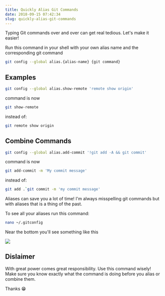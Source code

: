 ```yaml
---
title: Quickly Alias Git Commands
date: 2018-09-15 07:42:34
slug: quickly-alias-git-commands
---
```


Typing Git commands over and over can get real tedious. Let's make it easier! 

Run this command in your shell with your own alias name and the corresponding git command

```bash
git config --global alias.{alias-name} {git command}
```

## Examples

```bash
git config --global alias.show-remote 'remote show origin'
```

command is now

```bash
git show-remote
```

instead of:

```bash
git remote show origin
```

## Combine Commands
```bash
git config --global alias.add-commit '!git add -A && git commit'
```
command is now 

```bash
git add-commit -m 'My commit message'
```

instead of:
```bash
git add .`git commit -m 'my commit message'
```


Aliases can save you a lot of time! I'm always misspelling git commands but with aliases that is a thing of the past. 

To see all your aliases run this command:

```bash
nano ~/.gitconfig
```

Near the bottom you'll see something like this

![](https://thepracticaldev.s3.amazonaws.com/i/jaluetce5mss7kqtsnvv.png)

## Dislaimer

With great power comes great responsibility. Use this command wisely! Make sure you know exactly what the command is doing before you alias or combine them. 


Thanks 😁